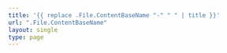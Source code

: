 ```yaml
---
title: '{{ replace .File.ContentBaseName "-" " " | title }}'
url: ".File.ContentBaseName"
layout: single
type: page
---
```


